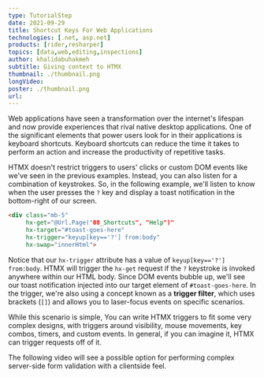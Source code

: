 ```yaml
---
type: TutorialStep
date: 2021-09-29
title: Shortcut Keys For Web Applications
technologies: [.net, asp.net]
products: [rider,resharper]
topics: [data,web,editing,inspections]
author: khalidabuhakmeh
subtitle: Giving context to HTMX
thumbnail: ./thumbnail.png
longVideo:
poster: ./thumbnail.png
url:
---
```


Web applications have seen a transformation over the internet's lifespan and now provide experiences that rival native desktop applications. One of the significant elements that power users look for in their applications is keyboard shortcuts. Keyboard shortcuts can reduce the time it takes to perform an action and increase the productivity of repetitive tasks.

HTMX doesn't restrict triggers to users' clicks or custom DOM events like we've seen in the previous examples. Instead, you can also listen for a combination of keystrokes. So, in the following example, we'll listen to know when the user presses the `?` key and display a toast notification in the bottom-right of our screen.

```html
<div class="mb-5" 
     hx-get="@Url.Page("08_Shortcuts", "Help")"
     hx-target="#toast-goes-here"
     hx-trigger="keyup[key=='?'] from:body"
     hx-swap="innerHtml">
```

Notice that our `hx-trigger` attribute has a value of `keyup[key=='?'] from:body`. HTMX will trigger the `hx-get` request if the `?` keystroke is invoked anywhere within our HTML body. Since DOM events bubble up, we'll see our toast notification injected into our target element of `#toast-goes-here`. In the trigger, we're also using a concept known as a **trigger filter**, which uses brackets (`[]`) and allows you to laser-focus events on specific scenarios.

While this scenario is simple, You can write HTMX triggers to fit some very complex designs, with triggers around visibility, mouse movements,  key combos, timers, and custom events. In general, if you can imagine it, HTMX can trigger requests off of it.

The following video will see a possible option for performing complex server-side form validation with a clientside feel.